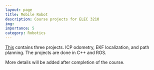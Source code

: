 ```yaml
---
layout: page
title: Mobile Robot 
description: Course projects for ELEC 3210
img: 
importance: 5
category: Robotics
---
```


[This](https://github.com/boring180/elec3210-lab) contains three projects. ICP odometry, EKF localization, and path planning. The projects are done in C++ and ROS.

More details will be added after completion of the course.